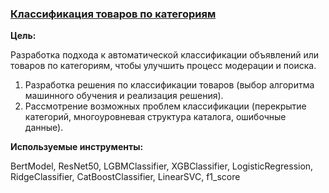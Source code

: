 ### [Классификация товаров по категориям](https://github.com/DiaDaroo/test_work/blob/main/test.ipynb)

**Цель:**

Разработка подхода к автоматической классификации объявлений или товаров по категориям, чтобы улучшить процесс модерации и поиска.

1. Разработка решения по классификации товаров (выбор алгоритма машинного обучения и реализация решения). 
2. Рассмотрение возможных проблем классификации (перекрытие категорий, многоуровневая структура каталога, ошибочные данные).


**Используемые инструменты:**

BertModel, ResNet50, LGBMClassifier, XGBClassifier, LogisticRegression, RidgeClassifier, CatBoostClassifier, LinearSVC, f1_score
